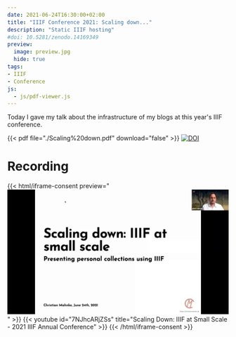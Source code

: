 ```yaml
---
date: 2021-06-24T16:30:00+02:00
title: "IIIF Conference 2021: Scaling down..."
description: "Static IIIF hosting"
#doi: 10.5281/zenodo.14169349
preview:
  image: preview.jpg
  hide: true
tags:
- IIIF
- Conference
js:
  - js/pdf-viewer.js
---
```

Today I gave my talk about the infrastructure of my blogs at this year's IIIF conference.

<!--more-->
{{< pdf file="./Scaling%20down.pdf" download="false" >}}
[![DOI](https://zenodo.org/badge/DOI/10.5281/zenodo.14169349.svg)](https://doi.org/10.5281/zenodo.14169349)

# Recording

{{< html/iframe-consent preview="<img class='video-preview' src='preview.jpg' alt='Preview'>" >}}
    {{< youtube id="7NJhcARjZSs" title="Scaling Down: IIIF at Small Scale - 2021 IIIF Annual Conference" >}}
{{< /html/iframe-consent >}}
